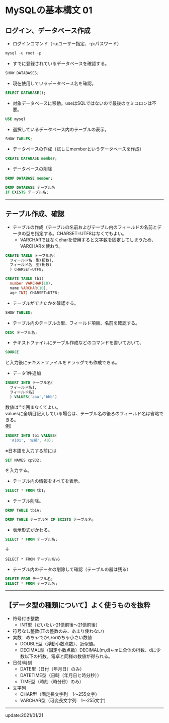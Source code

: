 # MySQLの基本構文 01

## ログイン、データベース作成

* ログインコマンド（-u:ユーザー指定、-p:パスワード）
```sql
mysql -u root -p
```

* すでに登録されているデータベースを確認する。
```sql
SHOW DATABASES;
```

* 現在使用しているデータベース名を確認。
```sql
SELECT DATABASE();
```

* 対象データベースに移動。useはSQLではないので最後のセミコロンは不要。
```sql
USE mysql
```

* 選択しているデータベース内のテーブルの表示。
```sql
SHOW TABLES;
```

* データベースの作成（試しにmemberというデータベースを作成）
```sql
CREATE DATABASE member;
```

* データベースの削除
```sql
DROP DATABASE member;
```
```sql
DROP DATABASE テーブル名 
IF EXISTS テーブル名;
```

---


## テーブル作成、確認

* テーブルの作成（テーブルの名前およびテーブル内のフィールドの名前とデータの型を指定する。CHARSET=UTF8はなくてもよい。
  - VARCHARではなくcharを使用すると文字数を固定してしまうため、VARCHARを使おう。
```sql
CREATE TABLE テーブル名(
  フィールド名　型(桁数), 
  フィールド名　型(桁数)
  ) CHARSET=UTF8;
```
```sql
CREATE TABLE tb1(
  number VARCHAR(10), 
  name VARCHAR(10), 
  age INT) CHARSET=UTF8;
```

* テーブルができたかを確認する。
```sql
SHOW TABLES;
```

* テーブル内のテーブルの型、フィールド項目、名前を確認する。
```sql
DESC テーブル名;
```

* テキストファイルにテーブル作成などのコマンドを書いておいて、
```sql
SOURCE 
```
と入力後にテキストファイルをドラッグでも作成できる。

* データ1件追加
```sql
INSERT INTO テーブル名(
  フィールド名1,
  フィールド名2
  ) VALUES('aaa','bbb')
```
数値は''で囲まなくてよい。  
valuesに全項目記入している場合は、テーブル名の後ろのフィールド名は省略できる。  
例）
```sql
INSERT INTO tb1 VALUES(
  'A101', '佐藤', 40);
```

※日本語を入力する前には
```sql
SET NAMES cp932;
```
を入力する。  

* テーブル内の情報をすべてを表示。
```sql
SELECT * FROM tb1;
```

* テーブル削除。
```sql
DROP TABLE tb1A;
```
```sql
DROP TABLE テーブル名 IF EXISTS テーブル名;
```

* 表示形式がかわる。
```sql
SELECT * FROM テーブル名;
```
↓
```
SELECT * FROM テーブル名\G
```

* テーブル内のデータの削除して確認（テーブルの器は残る）
```sql
DELETE FROM テーブル名;
SELECT * FROM テーブル名;
```

---


## 【データ型の種類について】よく使うものを抜粋
* 符号付き整数
  * INT型（だいたい-21億前後～21億前後）
* 符号なし整数(正の整数のみ、あまり使わない)
* 実数　めちゃでかいorめちゃ小さい数値
  * DOUBLE型（浮動小数点数）、近似値。
  * DECIMAL型（固定小数点数）DECIMAL(m,d)←mに全体の桁数、dに少数以下の桁数。電卓と同様の数値が得られる。
* 日付/時刻
  * DATE型（日付（年月日）のみ）
  * DATETIME型（日時（年月日と時分秒））
  * TIME型（時刻（時分秒）のみ）
* 文字列
  * CHAR型（固定長文字列　1～255文字）
  * VARCHAR型（可変長文字列　1～255文字）



---
update:2021/01/21